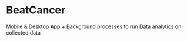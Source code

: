 # BeatCancer
Mobile &amp; Desktop App + Background processes to run Data analytics on collected data
